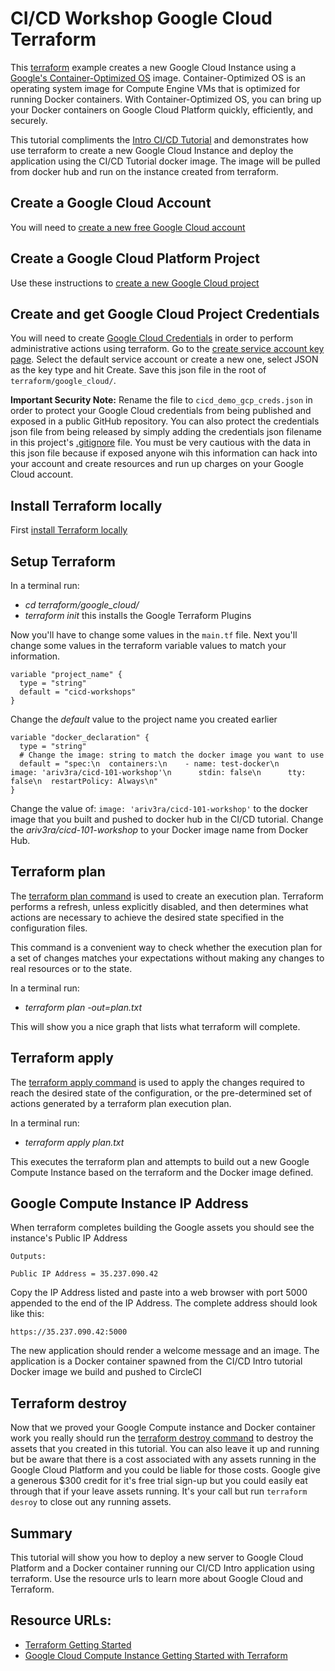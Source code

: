 # CI/CD Workshop Google Cloud Terraform

This [terraform](https://www.terraform.io/intro/index.html) example creates a new Google Cloud Instance using a [Google's Container-Optimized OS](https://cloud.google.com/container-optimized-os/docs/) image. Container-Optimized OS is an operating system image for Compute Engine VMs that is optimized for running Docker containers. With Container-Optimized OS, you can bring up your Docker containers on Google Cloud Platform quickly, efficiently, and securely.

This tutorial compliments the [Intro CI/CD Tutorial](../../tutorial/cicd_101_guide.md) and demonstrates how use terraform to create a new Google Cloud Instance and deploy the application using the CI/CD Tutorial docker image.  The image will be pulled from docker hub and run on the instance created from terraform.

## Create a Google Cloud Account

You will need to [create a new free Google Cloud account](https://cloud.google.com/free)

## Create a Google Cloud Platform Project

 Use these instructions to [create a new Google Cloud project](https://github.com/GoogleCloudPlatform/community/blob/master/tutorials/getting-started-on-gcp-with-terraform/index.md#create-a-google-cloud-platform-project)

## Create and get Google Cloud Project Credentials

You will need to create [Google Cloud Credentials](https://github.com/GoogleCloudPlatform/community/blob/master/tutorials/getting-started-on-gcp-with-terraform/index.md#getting-project-credentials) in order to perform administrative actions using terraform. Go to the [create service account key page](https://console.cloud.google.com/apis/credentials/serviceaccountkey). Select the default service account or create a new one, select JSON as the key type and hit Create. Save this json file in the root of `terraform/google_cloud/`.

**Important Security Note:** Rename the file to `cicd_demo_gcp_creds.json` in order to protect your Google Cloud credentials from being published and exposed in a public GitHub repository. You can also protect the credentials json file from being released by simply adding the credentials json filename in this project's [.gitignore](../../.gitignore) file. You must be very cautious with the data in this json file because if exposed anyone wih this information can hack into your account and create resources and run up charges on your Google Cloud account.

## Install Terraform locally

First [install Terraform locally](https://www.terraform.io/intro/getting-started/install.html)

## Setup Terraform

In a terminal run:
 
 - *cd terraform/google_cloud/*
 - *terraform init* this installs the Google Terraform Plugins

Now you'll have to change some values in the `main.tf` file. Next you'll change some values in the terraform variable values to match your information.

```
variable "project_name" {
  type = "string"
  default = "cicd-workshops"
}
```

Change the *default* value to the project name you created earlier

```
variable "docker_declaration" {
  type = "string"
  # Change the image: string to match the docker image you want to use
  default = "spec:\n  containers:\n    - name: test-docker\n      image: 'ariv3ra/cicd-101-workshop'\n      stdin: false\n      tty: false\n  restartPolicy: Always\n"
}
```

Change the value of: `image: 'ariv3ra/cicd-101-workshop'` to the docker image that you built and pushed to docker hub in the CI/CD tutorial. Change the *ariv3ra/cicd-101-workshop* to your Docker image name from Docker Hub.

## Terraform plan

The [terraform plan command](https://www.terraform.io/docs/commands/plan.html) is used to create an execution plan. Terraform performs a refresh, unless explicitly disabled, and then determines what actions are necessary to achieve the desired state specified in the configuration files.

This command is a convenient way to check whether the execution plan for a set of changes matches your expectations without making any changes to real resources or to the state.

In a terminal run:

- *terraform plan -out=plan.txt*

This will show you a nice graph that lists what terraform will complete.

## Terraform apply

The [terraform apply command](https://www.terraform.io/docs/commands/apply.html) is used to apply the changes required to reach the desired state of the configuration, or the pre-determined set of actions generated by a terraform plan execution plan.

In a terminal run:

- *terraform apply plan.txt*

This executes the terraform plan and attempts to build out a new Google Compute Instance based on the terraform and the Docker image defined.

## Google Compute Instance IP Address

When terraform completes building the Google assets you should see the instance's Public IP Address

```
Outputs:

Public IP Address = 35.237.090.42
```

Copy the IP Address listed and paste into a web browser with port 5000 appended to the end of the IP Address. The complete address should look like this:

`https://35.237.090.42:5000`

The new application should render a welcome message and an image. The application is a Docker container spawned from the CI/CD Intro tutorial Docker image we build and pushed to CircleCI

## Terraform destroy

Now that we proved your Google Compute instance and Docker container work you really should run the [terraform destroy command](https://www.terraform.io/docs/commands/destroy.html) to destroy the assets that you created in this tutorial. You can also leave it up and running but be aware that there is a cost associated with any assets running in the Google Cloud Platform and you could be liable for those costs.  Google give a generous $300 credit for it's free trial sign-up but you could easily eat through that if your leave assets running. It's your call but run `terraform desroy` to close out any running assets.

## Summary

This tutorial will show you how to deploy a new server to Google Cloud Platform and a Docker container running our CI/CD Intro application using terraform. Use the resource urls to learn more about Google Cloud and Terraform.

## Resource URLs:

- [Terraform Getting Started](https://www.terraform.io/intro/getting-started/install.html)
- [Google Cloud Compute Instance Getting Started with Terraform](https://cloud.google.com/community/tutorials/getting-started-on-gcp-with-terraform)
